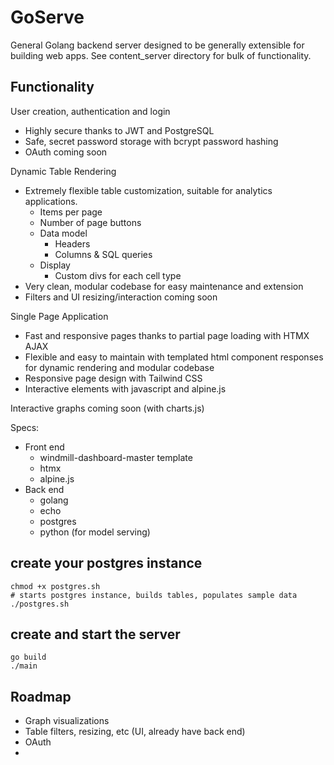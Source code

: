 # GoServe
General Golang backend server designed to be generally extensible for building web apps.
See content_server directory for bulk of functionality.

## Functionality
User creation, authentication and login
- Highly secure thanks to JWT and PostgreSQL
- Safe, secret password storage with bcrypt password hashing
- OAuth coming soon

Dynamic Table Rendering
- Extremely flexible table customization, suitable for analytics applications.
  - Items per page
  - Number of page buttons
  - Data model
    - Headers
    - Columns & SQL queries
  - Display
    - Custom divs for each cell type
- Very clean, modular codebase for easy maintenance and extension
- Filters and UI resizing/interaction coming soon

Single Page Application
- Fast and responsive pages thanks to partial page loading with HTMX AJAX
- Flexible and easy to maintain with templated html component responses for dynamic rendering and modular codebase
- Responsive page design with Tailwind CSS
- Interactive elements with javascript and alpine.js

Interactive graphs coming soon (with charts.js)

Specs:
- Front end
    - windmill-dashboard-master template
    - htmx
    - alpine.js
- Back end
    - golang
    - echo
    - postgres
    - python (for model serving)


## create your postgres instance
```
chmod +x postgres.sh
# starts postgres instance, builds tables, populates sample data
./postgres.sh
```

## create and start the server
```
go build
./main
```


## Roadmap
- Graph visualizations
- Table filters, resizing, etc (UI, already have back end)
- OAuth
- 